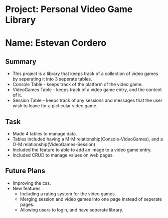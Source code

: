 # Project: Personal Video Game Library
# Name: Estevan Cordero

## Summary
  - This project is a library that keeps track of a collection of video games by seperating it into 3 seperate tables.
  - Console Table - keeps track of the platform of the video game.
  - VideoGames Table - keeps track of a video game entry, and the content of it.
  - Session Table - keeps track of any sessions and messages that the user wish to leave for a picticular video game.

## Task
  - Made 4 tables to manage data.
  - Tables included having a M-M relationship(Console-VideoGames), and a O-M relationship(VideoGames-Session)
  - Included the feature to able to add an image to a video game entry.
  - Included CRUD to manage values on web pages. 
  
## Future Plans
  - Improving the css. 
  - New features  
    - Including a rating system for the video games.
    - Merging session and video games into one page instead of seperate pages.
    - Allowing users to login, and have seperate library.
       
